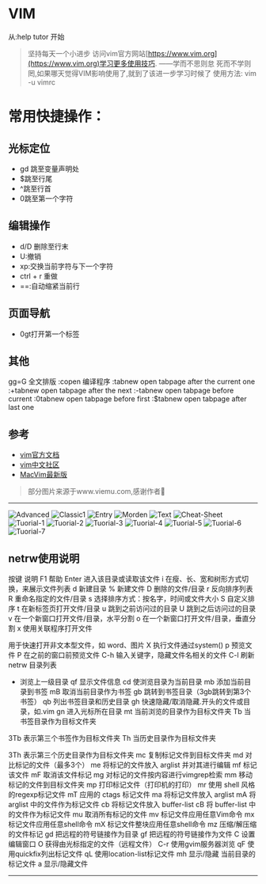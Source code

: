 VIM
===

从:help tutor 开始

> 坚持每天一个小进步
> 访问vim官方网站[https://www.vim.org](https://www.vim.org)学习更多使用技巧.
> ——学而不思则怠 死而不学则罔,如果哪天觉得VIM影响使用了,就到了该进一步学习时候了
使用方法: vim -u vimrc
# 常用快捷操作：
## 光标定位
* gd 跳至变量声明处
* $跳至行尾
* ^跳至行首
* 0跳至第一个字符
## 编辑操作
* d/D 删除至行末
* U:撤销
* xp:交换当前字符与下一个字符
* ctrl + r 重做
* ==:自动缩紧当前行
## 页面导航
* 0gt打开第一个标签
## 其他
gg=G 全文排版
:copen 编译程序
:tabnew  open tabpage after the current one
:+tabnew open tabpage after the next
:-tabnew open tabpage before current
:0tabnew open tabpage before first
:$tabnew open tabpage after last one

## 参考

* [vim官方文档](https://www.vim.org/docs.php)
* [vim中文社区](https://www.osvim.com)
* [MacVim最新版](https://github.com/macvim-dev/macvim/releases)

> 
> 部分图片来源于www.viemu.com,感谢作者🙏

---

![Advanced](./advanced1.png)
![Classic1](./classic1.gif)
![Entry](./entry1.png)
![Morden](./morden1.png)
![Text](./text1.png)
![Cheat-Sheet](./vi-vim-cheat-sheet-sch1.gif)
![Tuorial-1](./vi-vim-tuorial-1.gif)
![Tuorial-2](./vi-vim-tuorial-2.gif)
![Tuorial-3](./vi-vim-tuorial-3.gif)
![Tuorial-4](./vi-vim-tuorial-4.gif)
![Tuorial-5](./vi-vim-tuorial-5.gif)
![Tuorial-6](./vi-vim-tuorial-6.gif)
![Tuorial-7](./vi-vim-tuorial-7.gif)

## netrw使用说明

按键	说明
F1	帮助
Enter	进入该目录或读取该文件
i	在瘦、长、宽和树形方式切换，来展示文件列表
d	新建目录
%	新建文件
D	删除的文件/目录
r	反向排序列表
R	重命名指定的文件/目录
s	选择排序方式：按名字，时间或文件大小
S	自定义排序
t	在新标签页打开文件/目录
u	跳到之前访问过的目录
U	跳到之后访问过的目录
v	在一个新窗口打开文件/目录，水平分割
o	在一个新窗口打开文件/目录，垂直分割
x	使用关联程序打开文件

用于快速打开非文本型文件，如 word、图片
X	执行文件通过system()
p	预览文件
P	在之前的窗口前预览文件
C-h	输入关键字，隐藏文件名相关的文件
C-l	刷新 netrw 目录列表
-	浏览上一级目录
qf	显示文件信息
cd	使浏览目录为当前目录
mb	添加当前目录到书签
mB	取消当前目录作为书签
gb	跳转到书签目录（3gb跳转到第3个书签）
qb	列出书签目录和历史目录
gh	快速隐藏/取消隐藏.开头的文件或目录，如.vim
gn	进入光标所在目录
mt	当前浏览的目录作为目标文件夹
Tb	当书签目录作为目标文件夹

3Tb 表示第三个书签作为目标文件夹
Th	当历史目录作为目标文件夹

3Th 表示第三个历史目录作为目标文件夹
mc	复制标记文件到目标文件夹
md	对比标记的文件（最多3个）
me	将标记的文件放入 arglist 并对其进行编辑
mf	标记该文件
mF	取消该文件标记
mg	对标记的文件按内容进行vimgrep检索
mm	移动标记的文件到目标文件夹
mp	打印标记文件（打印机的打印）
mr	使用 shell 风格的regexp标记文件
mT	应用的 ctags 标记文件
ma	将标记文件放入 arglist
mA	将 arglist 中的文件作为标记文件
cb	将标记文件放入 buffer-list
cB	将 buffer-list 中的文件作为标记文件
mu	取消所有标记的文件
mv	标记文件应用任意Vim命令
mx	标记文件应用任意shell命令
mX	标记文件整块应用任意shell命令
mz	压缩/解压缩的文件标记
gd	把远程的符号链接作为目录
gf	把远程的符号链接作为文件
C	设置编辑窗口
O	获得由光标指定的文件（远程文件）
C-r	使用gvim服务器浏览
qF	使用quickfix列出标记文件
qL	使用location-list标记文件
mh	显示/隐藏 当前目录的标记文件
a	显示/隐藏文件

---
